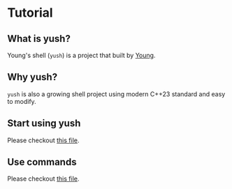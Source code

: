 # Tutorial

## What is yush?

Young's shell (`yush`) is a project that built by [Young](https://github.com/Young-TW).  

## Why yush?

`yush` is also a growing shell project using modern C++23 standard and easy to modify.  

## Start using yush

Please checkout [this file](./installation.md).

## Use commands

Please checkout [this file](./commands.md).